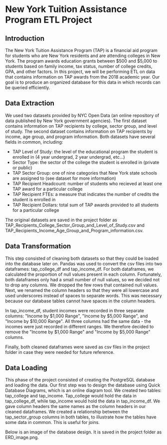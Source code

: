 # New York Tuition Assistance Program ETL Project

## Introduction

The New York Tuition Assistance Program (TAP) is a financial aid program for students who are New York residents and are attending colleges in New York. The program awards education grants between $500 and $5,000 to students based on family income, tax status, number of college credits, GPA, and other factors. In this project, we will be performing ETL on data that contains information on TAP awards from the 2018 academic year. Our goal is to produce an organized database for this data in which records can be queried efficiently. 

## Data Extraction

We used two datasets provided by NYC Open Data (an online repository of data published by New York government agencies). The first dataset contains information on TAP recipients by college, sector group, and level of study. The second dataset contains information on TAP recipients by income, age group, and program information. Both datasets have several fields in common, including:

* TAP Level of Study: the level of the educational program the student is enrolled in (4 year undergrad, 2 year undergrad, etc...)
* Sector Type: the sector of the college the student is enrolled in (private or public)
* TAP Sector Group: one of nine categories that New York state schools are assigned to (see dataset for more information)
* TAP Recipient Headcount: number of students who recieved at least one TAP award for a particular college
* TAP Recipient FTEs: a measure that indicates the number of credits the student is enrolled in
* TAP Recipient Dollars: total sum of TAP awards provided to all students for a particular college

The original datasets are saved in the project folder as TAP_Recipients_College_Sector_Group_and_Level_of_Study.csv and TAP_Recipients_Income_Age_Group_and_Program_information.csv.

## Data Transformation

This step consisted of cleaning both datasets so that they could be loaded into the database later on. Pandas was used to convert the csv files into two dataframes: tap_college_df and tap_income_df. For both dataframes, we calculated the proportion of null values present in each column. Fortunately, both dataframes only had a small number of null values, so we decided not to drop any columns. We dropped the few rows that contained null values. Next, we renamed the column headers so that they were all lowercase and used underscores instead of spaces to separate words. This was necessary because our database tables cannot have spaces in the column headers. 

In tap_income_df, student incomes were recorded in three separate columns: "Income by $1,000 Range", "Income by $5,000 Range", and "Income by $10,000 Range". All three columns had the same data - the incomes were just recorded in different ranges. We therefore decided to remove the "Income by $1,000 Range" and "Income by $5,000 Range" columns.

Finally, both cleaned dataframes were saved as csv files in the project folder in case they were needed for future reference.

## Data Loading

This phase of the project consisted of creating the PostgreSQL database and loading the data. Our first step was to design the database using Quick Database Diagrams, which is an online diagram tool. We created two tables: tap_college and tap_income. Tap_college would hold the data in tap_college_df, while tap_income would hold the data in tap_income_df. We gave column headers the same names as the column headers in our cleaned dataframes. We created a relationship between the tap_sector_group columns in both tables, to illustrate how the tables have some data in common. This is useful for joins.

Below is an image of the database design. It is saved in the project folder as ERD_image.png.

